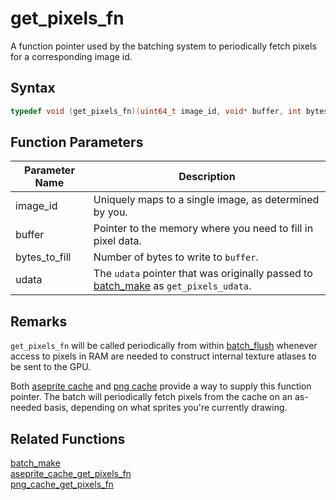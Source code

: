 # get_pixels_fn

A function pointer used by the batching system to periodically fetch pixels for a corresponding image id.

## Syntax

```cpp
typedef void (get_pixels_fn)(uint64_t image_id, void* buffer, int bytes_to_fill, void* udata);
```

## Function Parameters

Parameter Name | Description
--- | ---
image_id | Uniquely maps to a single image, as determined by you.
buffer | Pointer to the memory where you need to fill in pixel data.
bytes_to_fill | Number of bytes to write to `buffer`.
udata | The `udata` pointer that was originally passed to [batch_make](https://github.com/RandyGaul/cute_framework/blob/master/docs/graphics/batch/batch_make.md) as `get_pixels_udata`.

## Remarks

`get_pixels_fn` will be called periodically from within [batch_flush](https://github.com/RandyGaul/cute_framework/tree/master/docs/graphics/batch/batch_flush.md) whenever access to pixels in RAM are needed to construct internal texture atlases to be sent to the GPU.

Both [aseprite cache](https://github.com/RandyGaul/cute_framework/blob/master/docs/graphics/aseprite_cache/aseprite_cache_get_pixels_fn.md) and [png cache](https://github.com/RandyGaul/cute_framework/blob/master/docs/graphics/png_cache/png_cache_get_pixels_fn.md) provide a way to supply this function pointer. The batch will periodically fetch pixels from the cache on an as-needed basis, depending on what sprites you're currently drawing.
 
 ## Related Functions
 
 [batch_make](https://github.com/RandyGaul/cute_framework/blob/master/docs/graphics/batch/batch_make.md)  
 [aseprite_cache_get_pixels_fn](https://github.com/RandyGaul/cute_framework/blob/master/docs/graphics/aseprite_cache/aseprite_cache_get_pixels_fn.md)  
 [png_cache_get_pixels_fn](https://github.com/RandyGaul/cute_framework/blob/master/docs/graphics/png_cache/png_cache_get_pixels_fn.md)  
 
